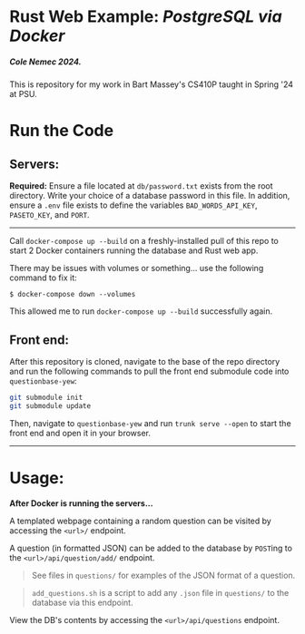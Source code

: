 # Rust Web Example: _PostgreSQL via Docker_

##### Cole Nemec 2024.

This is repository for my work in Bart Massey's CS410P taught in Spring '24 at PSU.

# Run the Code

## Servers:

**Required:** Ensure a file located at `db/password.txt` exists from the root directory. Write your choice of a database password in this file. In addition, ensure a `.env` file exists to define the variables `BAD_WORDS_API_KEY`, `PASETO_KEY`, and `PORT`.

---

Call `docker-compose up --build` on a freshly-installed pull of this repo to start 2 Docker containers running the database and Rust web app.

There may be issues with volumes or something... use the following command to fix it:

```
$ docker-compose down --volumes
```

This allowed me to run `docker-compose up --build` successfully again.

## Front end:

After this repository is cloned, navigate to the base of the repo directory and run the following commands to pull the front end submodule code into `questionbase-yew`:

```zsh
git submodule init
git submodule update
```

Then, navigate to `questionbase-yew` and run `trunk serve --open` to start the front end and open it in your browser.

---

# Usage:

**After Docker is running the servers...**

A templated webpage containing a random question can be visited by accessing the `<url>/` endpoint.

A question (in formatted JSON) can be added to the database by `POST`ing to the `<url>/api/question/add/` endpoint.

> See files in `questions/` for examples of the JSON format of a question.

> `add_questions.sh` is a script to add any `.json` file in `questions/` to the database via this endpoint.

View the DB's contents by accessing the `<url>/api/questions` endpoint.
